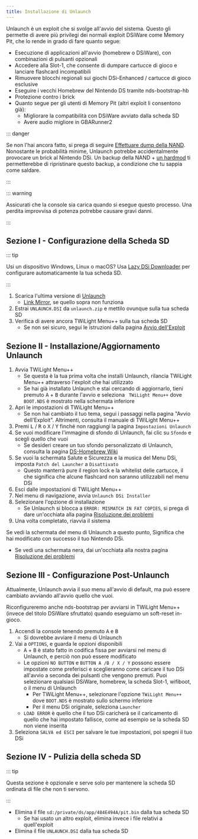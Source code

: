 ```yaml
---
title: Installazione di Unlaunch
---
```


Unlaunch è un exploit che si svolge all'avvio del sistema. Questo gli permette di avere più privilegi dei normali exploit DSiWare come Memory Pit, che lo rende in grado di fare quanto segue:

- Esecuzione di applicazioni all'avvio (homebrew o DSiWare), con combinazioni di pulsanti opzionali
- Accedere alla Slot-1, che consente di dumpare cartucce di gioco e lanciare flashcard incompatibili
- Rimuovere blocchi regionali sui giochi DSi-Enhanced / cartucce di gioco esclusive
- Eseguire i vecchi Homebrew del Nintendo DS tramite nds-bootstrap-hb
- Protezione contro i brick
- Quanto segue per gli utenti di Memory Pit (altri exploit li consentono già):
     - Migliorare la compatibilità con DSiWare avviato dalla scheda SD
     - Avere audio migliore in GBARunner2

::: danger

Se non l'hai ancora fatto, si prega di seguire [Effettuare dump della NAND](dumping-nand). Nonostante le probabilità minime, Unlaunch potrebbe accidentalmente provocare un brick al Nintendo DSi. Un backup della NAND + [un hardmod](https://wiki.ds-homebrew.com/ds-index/hardmod) ti permetterebbe di ripristinare questo backup, a condizione che tu sappia come saldare.

:::

::: warning

Assicurati che la console sia carica quando si esegue questo processo. Una perdita improvvisa di potenza potrebbe causare gravi danni.

:::

## Sezione I - Configurazione della Scheda SD

::: tip

Usi un dispositivo Windows, Linux o macOS? Usa [Lazy DSi Downloader](lazy-dsi-downloader) per configurare automaticamente la tua scheda SD.

:::

1. Scarica l'ultima versione di [Unlaunch](https://problemkaputt.de/unlaunch.zip)
   - [Link Mirror](https://web.archive.org/web/20201112031436/https://problemkaputt.de/unlaunch.zip), se quello sopra non funziona
1. Estrai `UNLAUNCH.DSI` da `unlaunch.zip` e mettilo ovunque sulla tua scheda SD
1. Verifica di avere ancora TWiLight Menu++ sulla tua scheda SD
   - Se non sei sicuro, segui le istruzioni dalla pagina [Avvio dell'Exploit](launching-the-exploit.html#twilight-menu)

## Sezione II - Installazione/Aggiornamento Unlaunch

1. Avvia TWiLight Menu++
   - Se questa è la tua prima volta che installi Unlaunch, rilancia TWiLight Menu++ attraverso l'exploit che hai utilizzato
   - Se hai già installato Unlaunch e stai cercando di aggiornarlo, tieni premuto <kbd class="face">A</kbd> + <kbd class="face">B</kbd> durante l'avvio e seleziona ` TWiLight Menu++` dove `BOOT.NDS` è mostrato nella schermata inferiore
1. Apri le impostazioni di TWiLight Menu++
   - Se non hai cambiato il tuo tema, segui i passaggi nella pagina "Avvio dell'Exploit". Altrimenti, consulta il manuale di TWiLight Menu++
1. Premi <kbd class="l">L</kbd> / <kbd class="r">R</kbd> o <kbd class="face">X</kbd> / <kbd class="face">Y</kbd> finché non raggiungi la pagina `Impostazioni Unlaunch`
1. Se vuoi modificare l'immagine di sfondo di Unlaunch, fai clic su `Sfondo` e scegli quello che vuoi
   - Se desideri creare un tuo sfondo personalizzato di Unlaunch, consulta la pagina [DS-Homebrew Wiki](https://wiki.ds-homebrew.com/twilightmenu/custom-unlaunch-backgrounds)
1. Se vuoi la schermata Salute e Sicurezza e la musica del Menu DSi, imposta `Patch del Launcher` a `Disattivato`
   - Questo manterrà pure il region lock e la whitelist delle cartucce, il che significa che alcune flashcard non saranno utilizzabili nel menu DSi
1. Esci dalle impostazioni di TWiLight Menu++
1. Nel menu di navigazione, avvia `Unlaunch DSi Installer`
1. Selezionare l'opzione di installazione
   - Se Unlaunch si blocca a `ERROR: MISMATCH IN FAT COPIES`, si prega di dare un'occhiata alla pagina [Risoluzione dei problemi](troubleshooting)
1. Una volta completato, riavvia il sistema

Se vedi la schermata del menu di Unlaunch a questo punto, Significa che hai modificato con successo il tuo Nintendo DSi.
- Se vedi una schermata nera, dai un'occhiata alla nostra pagina [Risoluzione dei problemi](troubleshooting)

## Sezione III - Configurazione Post-Unlaunch

Attualmente, Unlaunch avvia il suo menu all'avvio di default, ma può essere cambiato avviando all'avvio quello che vuoi.

Riconfigureremo anche nds-bootstrap per avviarsi in TWiLight Menu++ (invece del titolo DSiWare sfruttato) quando eseguiamo un soft-reset in-gioco.

1. Accendi la console tenendo premuto <kbd class="face">A</kbd> e <kbd class="face">B</kbd>
   - Si dovrebbe avviare il menu di Unlaunch
1. Vai a `OPTIONS`, e guarda le opzioni disponibili
   - <kbd class="face">A</kbd> + <kbd class="face">B</kbd> è stato fatto in codifica fissa per avviarsi nel menu di Unlaunch, e perciò non può essere modificato
   - Le opzioni `NO BUTTON` e `BUTTON A /B / X / Y` possono essere impostate come preferisci e sceglieranno come caricare il tuo DSi all'avvio a seconda dei pulsanti che vengono premuti. Puoi selezionare qualsiasi DSiWare, homebrew, la scheda Slot-1, wifiboot, o il menu di Unlaunch
      - Per TWiLight Menu++, selezionare l'opzione `TWiLight Menu++` dove `BOOT.NDS` è mostrato sullo schermo inferiore
      - Per il menu DSi originale, seleziona `Launcher`
   - `LOAD ERROR` è quello che il tuo DSi caricherà se il caricamento di quello che hai impostato fallisce, come ad esempio se la scheda SD non viene inserita
1. Seleziona `SALVA ed ESCI` per salvare le tue impostazioni, poi spegni il tuo DSi

## Sezione IV - Pulizia della scheda SD

::: tip

Questa sezione è opzionale e serve solo per mantenere la scheda SD ordinata di file che non ti servono.

:::

- Elimina il file `sd:/private/ds/app/484E494A/pit.bin` dalla tua scheda SD
   - Se hai usato un altro exploit, elimina invece i file relativi a quell'exploit
- Elimina il file `UNLAUNCH.DSI` dalla tua scheda SD
